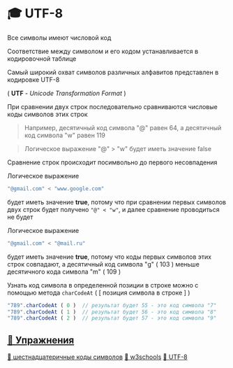 # 🎓 UTF-8

Все символы имеют числовой код

Соответствие между символом и его кодом устанавливается в кодировочной таблице

Самый широкий охват символов различных алфавитов представлен в кодировке UTF-8 

( **UTF** - *Unicode Transformation Format* )

При сравнении двух строк последовательно сравниваются числовые коды символов этих строк

>Например, десятичный код символа "@" равен 64, а десятичный код символа "w" равен 119

>Логическое выражение "@" > "w" будет иметь значение false

Сравнение строк происходит посимвольно до первого несовпадения

Логическое выражение 
```javascript
"@gmail.com" < "www.google.com" 
```
будет иметь значение **true**, потому что при сравнении первых символов двух строк будет получено 
```"@" < "w"```, и далее сравнение проводиться не будет 

Логическое выражение 
```javascript
"@gmail.com" < "@mail.ru" 
```
будет иметь значение **true**, потому что коды первых символов этих строк совпадают, а десятичный код символа "g" ( 103 ) меньше десятичного кода символа "m" ( 109 )

Узнать код символа в определенной позиции в строке можно с помощью метода ```charCodeAt``` ( [ позиция символа в строке ] )
```javascript
"789".charCodeAt ( 0 )  // результат будет 55 - это код символа "7"
"789".charCodeAt ( 1 )  // результат будет 56 - это код символа "8"
"789".charCodeAt ( 2 )  // результат будет 57 - это код символа "9"
```

## [💼 Упражнения](https://docs.google.com/forms/d/e/1FAIpQLSdsKuS6kG1r5O3H62G_m32NK8a88jmFmJ5e4N2uAiDLAb31xQ/viewform)

[🔗 шестнадцатеричные коды символов](https://www.fileformat.info/info/charset/UTF-8/list.htm "шестнадцатеричные коды символов")
[🔗 w3schools](https://www.w3schools.com/html/html_symbols.asp)
[🔗 UTF-8](http://i.voenmeh.ru/kafi5/Kam.loc/inform/UTF-8.htm)